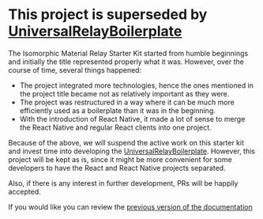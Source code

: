 # This project is superseded by [UniversalRelayBoilerplate](https://github.com/codefoundries/UniversalRelayBoilerplate)

The Isomorphic Material Relay Starter Kit started from humble beginnings and initially the title represented properly what it was. However, over the course of time, several things happened:

* The project integrated more technologies, hence the ones mentioned in the project title became not as relatively important as they were.
* The project was restructured in a way where it can be much more efficiently used as a boilerplate than it was in the beginning.
* With the introduction of React Native, it made a lot of sense to merge the React Native and regular React clients into one project.

Because of the above, we will suspend the active work on this starter kit and invest time into developing the [UniversalRelayBoilerplate](https://github.com/codefoundries/UniversalRelayBoilerplate). However, this project will be kept as is, since it might be more convenient for some developers to have the React and React Native projects separated.

Also, if there is any interest in further development, PRs will be happily accepted.

If you would like you can review the [previous version of the documentation](./README_old.md)

